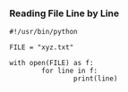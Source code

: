 ### Reading File Line by Line

```
#!/usr/bin/python

FILE = "xyz.txt"

with open(FILE) as f:
        for line in f:
                print(line)
```
